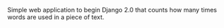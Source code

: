 Simple web application to begin Django 2.0 that counts how many times words are used in a piece of text.
